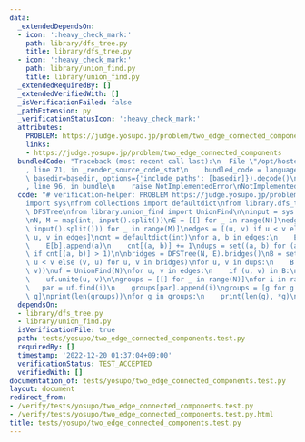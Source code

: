 ```yaml
---
data:
  _extendedDependsOn:
  - icon: ':heavy_check_mark:'
    path: library/dfs_tree.py
    title: library/dfs_tree.py
  - icon: ':heavy_check_mark:'
    path: library/union_find.py
    title: library/union_find.py
  _extendedRequiredBy: []
  _extendedVerifiedWith: []
  _isVerificationFailed: false
  _pathExtension: py
  _verificationStatusIcon: ':heavy_check_mark:'
  attributes:
    PROBLEM: https://judge.yosupo.jp/problem/two_edge_connected_components
    links:
    - https://judge.yosupo.jp/problem/two_edge_connected_components
  bundledCode: "Traceback (most recent call last):\n  File \"/opt/hostedtoolcache/PyPy/3.7.13/x64/site-packages/onlinejudge_verify/documentation/build.py\"\
    , line 71, in _render_source_code_stat\n    bundled_code = language.bundle(stat.path,\
    \ basedir=basedir, options={'include_paths': [basedir]}).decode()\n  File \"/opt/hostedtoolcache/PyPy/3.7.13/x64/site-packages/onlinejudge_verify/languages/python.py\"\
    , line 96, in bundle\n    raise NotImplementedError\nNotImplementedError\n"
  code: "# verification-helper: PROBLEM https://judge.yosupo.jp/problem/two_edge_connected_components\n\
    import sys\nfrom collections import defaultdict\nfrom library.dfs_tree import\
    \ DFSTree\nfrom library.union_find import UnionFind\n\ninput = sys.stdin.readline\n\
    \nN, M = map(int, input().split())\nE = [[] for _ in range(N)]\nedges = [tuple(map(int,\
    \ input().split())) for _ in range(M)]\nedges = [(u, v) if u < v else (v, u) for\
    \ u, v in edges]\ncnt = defaultdict(int)\nfor a, b in edges:\n    E[a].append(b)\n\
    \    E[b].append(a)\n    cnt[(a, b)] += 1\ndups = set((a, b) for (a, b) in edges\
    \ if cnt[(a, b)] > 1)\n\nbridges = DFSTree(N, E).bridges()\nB = set((u, v) if\
    \ u < v else (v, u) for u, v in bridges)\nfor u, v in dups:\n    B.discard((u,\
    \ v))\nuf = UnionFind(N)\nfor u, v in edges:\n    if (u, v) in B:\n        continue\n\
    \    uf.unite(u, v)\n\ngroups = [[] for _ in range(N)]\nfor i in range(N):\n \
    \   par = uf.find(i)\n    groups[par].append(i)\ngroups = [g for g in groups if\
    \ g]\nprint(len(groups))\nfor g in groups:\n    print(len(g), *g)\n"
  dependsOn:
  - library/dfs_tree.py
  - library/union_find.py
  isVerificationFile: true
  path: tests/yosupo/two_edge_connected_components.test.py
  requiredBy: []
  timestamp: '2022-12-20 01:37:04+09:00'
  verificationStatus: TEST_ACCEPTED
  verifiedWith: []
documentation_of: tests/yosupo/two_edge_connected_components.test.py
layout: document
redirect_from:
- /verify/tests/yosupo/two_edge_connected_components.test.py
- /verify/tests/yosupo/two_edge_connected_components.test.py.html
title: tests/yosupo/two_edge_connected_components.test.py
---
```

